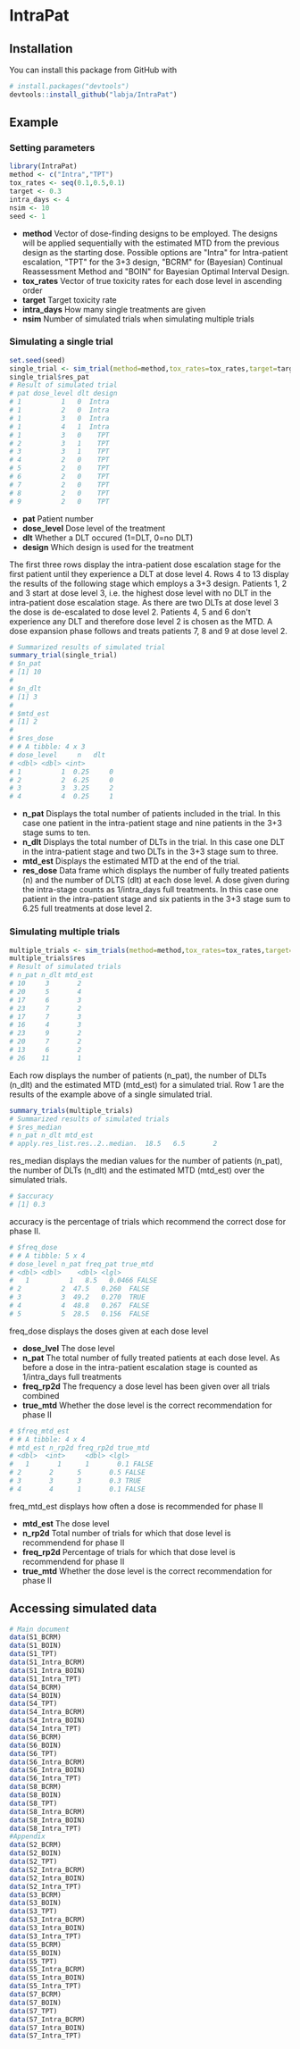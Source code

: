 # IntraPat

## Installation

You can install this package from GitHub with
``` r
# install.packages("devtools")
devtools::install_github("labja/IntraPat")
```

## Example

### Setting parameters 
``` r
library(IntraPat)
method <- c("Intra","TPT")
tox_rates <- seq(0.1,0.5,0.1)
target <- 0.3
intra_days <- 4
nsim <- 10
seed <- 1
```

* **method** Vector of dose-finding designs to be employed. The designs will be applied sequentially with the estimated MTD from the previous design as the starting dose. Possible options are "Intra" for Intra-patient escalation, "TPT" for the 3+3 design, "BCRM" for (Bayesian) Continual Reassessment Method and "BOIN" for Bayesian Optimal Interval Design.
* **tox_rates** Vector of true toxicity rates for each dose level in ascending order
* **target** Target toxicity rate
* **intra_days** How many single treatments are given
* **nsim** Number of simulated trials when simulating multiple trials

### Simulating a single trial
``` r
set.seed(seed)
single_trial <- sim_trial(method=method,tox_rates=tox_rates,target=target,intra_days=intra_days)
single_trial$res_pat
# Result of simulated trial
# pat dose_level dlt design
# 1          1   0  Intra
# 1          2   0  Intra
# 1          3   0  Intra
# 1          4   1  Intra
# 1          3   0    TPT
# 2          3   1    TPT
# 3          3   1    TPT
# 4          2   0    TPT
# 5          2   0    TPT
# 6          2   0    TPT
# 7          2   0    TPT
# 8          2   0    TPT
# 9          2   0    TPT
```
* **pat** Patient number
* **dose_level** Dose level of the treatment
* **dlt** Whether a DLT occured (1=DLT, 0=no DLT)
* **design** Which design is used for the treatment

The first three rows display the intra-patient dose escalation stage for the first patient until they experience a DLT at dose level 4. Rows 4 to 13 display the results of the following stage which employs a 3+3 design. Patients 1, 2 and 3 start at dose level 3, i.e. the highest dose level with no DLT in the intra-patient dose escalation stage. As there are two DLTs at dose level 3 the dose is de-escalated to dose level 2. Patients 4, 5 and 6 don't experience any DLT and therefore dose level 2 is chosen as the MTD. A dose expansion phase follows and treats patients 7, 8 and 9 at dose level 2.
``` r
# Summarized results of simulated trial
summary_trial(single_trial)
# $n_pat
# [1] 10
#
# $n_dlt
# [1] 3
#
# $mtd_est
# [1] 2
#
# $res_dose
# # A tibble: 4 x 3
# dose_level     n   dlt
# <dbl> <dbl> <int>
# 1          1  0.25     0
# 2          2  6.25     0
# 3          3  3.25     2
# 4          4  0.25     1
```
* **n_pat** Displays the total number of patients included in the trial. In this case one patient in the intra-patient stage and nine patients in the 3+3 stage sums to ten. 
* **n_dlt** Displays the total number of DLTs in the trial. In this case one DLT in the intra-patient stage and two DLTs in the 3+3 stage sum to three.
* **mtd_est** Displays the estimated MTD at the end of the trial.
* **res_dose** Data frame which displays the number of fully treated patients (n) and the number of DLTS (dlt) at each dose level. A dose given during the intra-stage counts as 1/intra_days full treatments. In this case one patient in the intra-patient stage and six patients in the 3+3 stage sum to 6.25 full treatments at dose level 2.

### Simulating multiple trials
``` r
multiple_trials <- sim_trials(method=method,tox_rates=tox_rates,target=target,intra_days=intra_days,nsim=nsim,seed=seed)
multiple_trials$res
# Result of simulated trials
# n_pat n_dlt mtd_est
# 10     3       2
# 20     5       4
# 17     6       3
# 23     7       2
# 17     7       3
# 16     4       3
# 23     9       2
# 20     7       2
# 13     6       2
# 26    11       1
```
Each row displays the number of patients (n_pat), the number of DLTs (n_dlt) and the estimated MTD (mtd_est) for a simulated trial. Row 1 are the results of the example above of a single simulated trial.
``` r
summary_trials(multiple_trials)
# Summarized results of simulated trials
# $res_median
# n_pat n_dlt mtd_est
# apply.res_list.res..2..median.  18.5   6.5       2
```
res_median displays the median values for the number of patients (n_pat), the number of DLTs (n_dlt) and the estimated MTD (mtd_est) over the simulated trials.
``` r
# $accuracy
# [1] 0.3
```
accuracy is the percentage of trials which recommend the correct dose for phase II. 
``` r
# $freq_dose
# # A tibble: 5 x 4
# dose_level n_pat freq_pat true_mtd
# <dbl> <dbl>    <dbl> <lgl>   
#   1          1   8.5   0.0466 FALSE   
# 2          2  47.5   0.260  FALSE   
# 3          3  49.2   0.270  TRUE    
# 4          4  48.8   0.267  FALSE   
# 5          5  28.5   0.156  FALSE   
```
freq_dose displays the doses given at each dose level
* **dose_lvel** The dose level
* **n_pat** The total number of fully treated patients at each dose level. As before a dose in the intra-patient escalation stage is counted as 1/intra_days full treatments
* **freq_rp2d** The frequency a dose level has been given over all trials combined
* **true_mtd** Whether the dose level is the correct recommendation for phase II

``` r
# $freq_mtd_est
# # A tibble: 4 x 4
# mtd_est n_rp2d freq_rp2d true_mtd
# <dbl>  <int>     <dbl> <lgl>   
#   1       1      1       0.1 FALSE   
# 2       2      5       0.5 FALSE   
# 3       3      3       0.3 TRUE    
# 4       4      1       0.1 FALSE   
```
freq_mtd_est displays how often a dose is recommended for phase II
* **mtd_est** The dose level
* **n_rp2d** Total number of trials for which that dose level is recommendend for phase II
* **freq_rp2d** Percentage of trials for which that dose level is recommendend for phase II
* **true_mtd** Whether the dose level is the correct recommendation for phase II

## Accessing simulated data

``` r
# Main document
data(S1_BCRM)
data(S1_BOIN)
data(S1_TPT)
data(S1_Intra_BCRM)
data(S1_Intra_BOIN)
data(S1_Intra_TPT)
data(S4_BCRM)
data(S4_BOIN)
data(S4_TPT)
data(S4_Intra_BCRM)
data(S4_Intra_BOIN)
data(S4_Intra_TPT)
data(S6_BCRM)
data(S6_BOIN)
data(S6_TPT)
data(S6_Intra_BCRM)
data(S6_Intra_BOIN)
data(S6_Intra_TPT)
data(S8_BCRM)
data(S8_BOIN)
data(S8_TPT)
data(S8_Intra_BCRM)
data(S8_Intra_BOIN)
data(S8_Intra_TPT)
#Appendix
data(S2_BCRM)
data(S2_BOIN)
data(S2_TPT)
data(S2_Intra_BCRM)
data(S2_Intra_BOIN)
data(S2_Intra_TPT)
data(S3_BCRM)
data(S3_BOIN)
data(S3_TPT)
data(S3_Intra_BCRM)
data(S3_Intra_BOIN)
data(S3_Intra_TPT)
data(S5_BCRM)
data(S5_BOIN)
data(S5_TPT)
data(S5_Intra_BCRM)
data(S5_Intra_BOIN)
data(S5_Intra_TPT)
data(S7_BCRM)
data(S7_BOIN)
data(S7_TPT)
data(S7_Intra_BCRM)
data(S7_Intra_BOIN)
data(S7_Intra_TPT)
```


